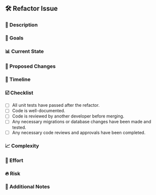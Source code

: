 ## 🛠 Refactor Issue

### 📝 Description

<!--Describe what needs to be refactored and why it needs to be refactored. -->

### 🎯 Goals

 <!-- - List the goals of the refactor, i.e. what needs to be achieved through the refactor.-->

### 📊 Current State

<!-- - Describe the current state of the code that needs to be refactored. -->

### 🚀 Proposed Changes

<!-- - Describe the changes that need to be made and how they will improve the code. -->

### 📅 Timeline

<!-- - List the proposed timeline for completing the refactor, including any milestones or deadlines. -->

### ☑️ Checklist

- [ ] All unit tests have passed after the refactor.
- [ ] Code is well-documented.
- [ ] Code is reviewed by another developer before merging.
- [ ] Any necessary migrations or database changes have been made and tested.
- [ ] Any necessary code reviews and approvals have been completed.

### 📈 Complexity

<!-- - Estimate the complexity of the refactor on a scale of 1 to 10. -->

### 💪 Effort

<!-- - Estimate the effort required to complete the refactor on a scale of 1 to 10. -->

### 🔥 Risk

<!-- - Estimate the level of risk involved in the refactor on a scale of 1 to 10. -->

### 📝 Additional Notes

<!-- Add any additional notes or comments here. -->
